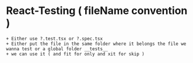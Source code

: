 # React-Testing ( fileName convention )
    + Either use ?.test.tsx or ?.spec.tsx
    + Either put the file in the same folder where it belongs the file we wanna test or a global folder __tests__
    + we can use it ( and fit for only and xit for skip )